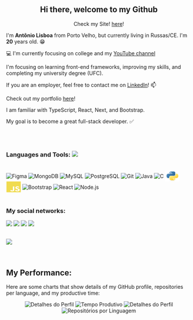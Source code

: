 <h2 align="center">Hi there, welcome to my Github</h2><p align="center">Check my Site! <a href="https://lisboaant.github.io/my-portfolio/" target="_blank">here</a>!</p>

<p>I'm <strong>Antônio Lisboa</strong> from Porto Velho, but currently living in Russas/CE. I'm <strong>20</strong> years old. 😁</p>

<p>💻 I'm currently focusing on college and my <a href="https://www.youtube.com/channel/UCyuz3d4mm4Dgzxh1F-USiig">YouTube channel</a></p>

<p>I'm focusing on learning front-end frameworks, improving my skills, and completing my university degree (UFC).</p>

<p>If you are an employer, feel free to contact me on <a href="https://www.linkedin.com/in/antonio-lisboa-de-carvalho-b5a5a4194/">LinkedIn</a>! 📫</p>

<p>Check out my portfolio <a href="https://lisboaant.github.io/my-portfolio/" target="_blank">here</a>!</p>

<p>I am familiar with TypeScript, React, Next, and Bootstrap.</p>

<p>My goal is to become a great full-stack developer. ✅</p>

<br>
<br>
<h3 align="left">Languages and Tools: <img src="https://raw.githubusercontent.com/npentrel/octoclippy2/master/gifs/ears.gif" width="30"></h3>
<div style="display: inline_block"><br>
  <img align="center" alt="Figma" height="30" width="40" src="https://www.vectorlogo.zone/logos/figma/figma-icon.svg">
  <img align="center" alt="MongoDB" height="30" width="40" src="https://www.vectorlogo.zone/logos/mongodb/mongodb-icon.svg">
  <img align="center" alt="MySQL" height="30" width="40" src="https://www.vectorlogo.zone/logos/mysql/mysql-icon.svg">
  <img align="center" alt="PostgreSQL" height="30" width="40" src="https://www.vectorlogo.zone/logos/postgresql/postgresql-icon.svg">
  <img align="center" alt="Git" height="30" width="40" src="https://www.vectorlogo.zone/logos/git-scm/git-scm-icon.svg">
  <img align="center" alt="Java" height="30" width="40" src="https://www.vectorlogo.zone/logos/java/java-icon.svg">
  <img align="center" alt="C" height="30" width="40" src="https://www.vectorlogo.zone/logos/gnu_bash/gnu_bash-icon.svg">
  <img align="center" alt="Python" height="30" width="40" src="https://raw.githubusercontent.com/devicons/devicon/master/icons/python/python-original.svg">
  <img align="center" alt="JavaScript" height="30" width="40" src="https://raw.githubusercontent.com/devicons/devicon/master/icons/javascript/javascript-plain.svg">
  <img align="center" alt="Bootstrap" height="30" width="40" src="https://www.vectorlogo.zone/logos/getbootstrap/getbootstrap-icon.svg">
  <img align="center" alt="React" height="30" width="40" src="https://www.vectorlogo.zone/logos/reactjs/reactjs-icon.svg">
  <img align="center" alt="Node.js" height="30" width="40" src="https://www.vectorlogo.zone/logos/nodejs/nodejs-icon.svg">
</div>

  
<br>
 <h3 align="left">My social networks:</h3>
<div> 
  <a href="https://instagram.com/antoniolis_boa" target="_blank"><img src="https://img.shields.io/badge/-Instagram-%23E4405F?style=for-the-badge&logo=instagram&logoColor=white" target="_blank"></a>
  <a href = "mailto:antoniol.carvalho49@gmail.com"><img src="https://img.shields.io/badge/-Gmail-%23333?style=for-the-badge&logo=gmail&logoColor=white" target="_blank"></a>
  <a href="https://www.linkedin.com/in/antonio-lisboa-de-carvalho-b5a5a4194/" target="_blank"><img src="https://img.shields.io/badge/-LinkedIn-%230077B5?style=for-the-badge&logo=linkedin&logoColor=white" target="_blank"></a> 
   <a href="https://www.youtube.com/@antoniolisboa3897/videos" target="_blank"><img src="https://img.shields.io/badge/-YouTube-%23E4401F?style=for-the-badge&logo=youtube&logoColor=white" target="_blank"></a>
</div>
<div>
  <br>
</div>

![](https://komarev.com/ghpvc/?username=LisboaAnt&color=green)

<br>

## My Performance:

Here are some charts that show details of my GitHub profile, repositories per language, and my productive time:

<div align="center">
  <img src="http://github-profile-summary-cards.vercel.app/api/cards/stats?username=LisboaAnt&theme=nord_dark" alt="Detalhes do Perfil">
  <img src="http://github-profile-summary-cards.vercel.app/api/cards/productive-time?username=LisboaAnt&theme=nord_dark&utcOffset=-3" alt="Tempo Produtivo">
  <img src="http://github-profile-summary-cards.vercel.app/api/cards/most-commit-language?username=LisboaAnt&theme=nord_dark" alt="Detalhes do Perfil">
  <img src="http://github-profile-summary-cards.vercel.app/api/cards/repos-per-language?username=LisboaAnt&theme=nord_dark" alt="Repositórios por Linguagem">
</div>


